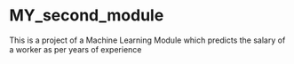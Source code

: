 # MY_second_module
This is a project of a Machine Learning Module which predicts the salary of a worker as per years of experience
